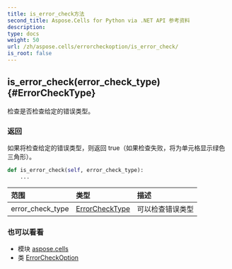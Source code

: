```yaml
---
title: is_error_check方法
second_title: Aspose.Cells for Python via .NET API 参考资料
description:
type: docs
weight: 50
url: /zh/aspose.cells/errorcheckoption/is_error_check/
is_root: false
---
```

##  is_error_check(error_check_type) {#ErrorCheckType}
检查是否检查给定的错误类型。


### 返回

如果将检查给定的错误类型，则返回 true（如果检查失败，将为单元格显示绿色三角形）。


```python
def is_error_check(self, error_check_type):
    ...
```


|范围|类型|描述|
| :- | :- | :- |
| error_check_type | [ErrorCheckType](/cells/python-net/zh/aspose.cells/errorchecktype) |可以检查错误类型|



### 也可以看看
* 模块 [aspose.cells](../../)
* 类 [ErrorCheckOption](/cells/python-net/zh/aspose.cells/errorcheckoption)
